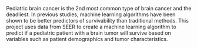 Pediatric brain cancer is the 2nd most common type of brain cancer and the deadliest. In previous studies, machine learning algorithms have been shown to be better predictors of survivability than traditional methods. 
This project uses data from SEER to create a machine learning algorithm to predict if a pediatric patient with a brain tumor will survive based on variables such as patient demographics and tumor characteristics.
